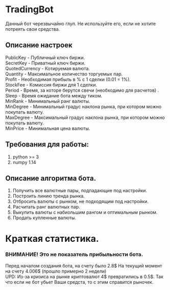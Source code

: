 # TradingBot

Данный бот черезвычайно глуп. Не используйте его, если не хотите потреять свои средства.  

## Описание настроек
PublicKey - Публичный ключ биржи.  
SecretKey - Приватный ключ биржи.  
QuotedCurrency - Котируемая валюта.  
Quantity - Максимальное количество торгуемых пар.  
Profit - Необходимая прибыль в % с 1 сделки (0.01 = 1%).  
StockFee - Комиссия биржи для 1 сделки.  
Period - Время, за которе берутся свечи (необходимо для расчетов)  .
Sleep - Время ожидание бота между тиком.  
MinRank - Минимальный ранг валюты.  
MinDegree - Минимальный градус наклона рынка, при котором можно покупать валюту.  
MaxDegree - Максимальный градус наклона рынка, при котором можно покупать валюту.  
MinPrice - Минимальная цена валюты.  

## Требования для работы:
1. python >= 3
2. numpy 1.14

## Описание алгоритма бота.
1. Получить все валютные пары, подпадающие под настройки.
2. Построить линию тренда рынка.
3. Отбросить валюты с рынком, не подходящим под настройки.
4. Расчитать ранг валютных пар.
5. Выкупить валюты с набиольшим рангом и оптимальным рынком.
6. Продать купленные валюты.

# Краткая статистика. 
### ВНИМАНИЕ! Это не показатель прибыльности бота.
Перед началом создания бота, на счету было 2.8$
На текущий момент на счету 4.006$ (прошло примерно 2 недели)  
UPD: Из-за кризиса на рынке криптовалют 4$ превратились в 0.5$. Так что если не бот убьет Ваши средста, то с этим справится рыночек.
